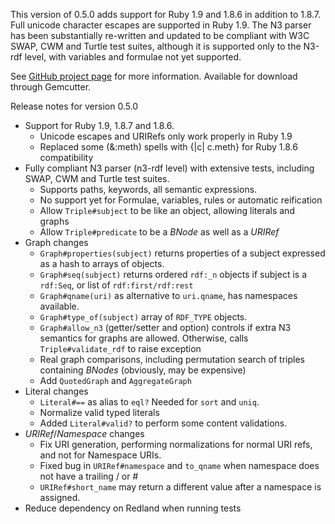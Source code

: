 This version of 0.5.0 adds support for Ruby 1.9 and 1.8.6 in addition to 1.8.7. Full unicode character escapes are supported in Ruby 1.9. The N3 parser has been substantially re-written and updated to be compliant with W3C SWAP, CWM and Turtle test suites, although it is supported only to the N3-rdf level, with variables and formulae not yet supported.

See [GitHub project page][1] for more information. Available for download through Gemcutter.

Release notes for version 0.5.0

*   Support for Ruby 1.9, 1.8.7 and 1.8.6. 
    *   Unicode escapes and URIRefs only work properly in Ruby 1.9
    *   Replaced some (&:meth) spells with {|c| c.meth} for Ruby 1.8.6 compatibility
*   Fully compliant N3 parser (n3-rdf level) with extensive tests, including SWAP, CWM and Turtle test suites. 
    *   Supports paths, keywords, all semantic expressions.
    *   No support yet for Formulae, variables, rules or automatic reification
    *   Allow `Triple#subject` to be like an object, allowing literals and graphs
    *   Allow `Triple#predicate` to be a _BNode_ as well as a _URIRef_
*   Graph changes 
    *   `Graph#properties(subject)` returns properties of a subject expressed as a hash to arrays of objects.
    *   `Graph#seq(subject)` returns ordered `rdf:_n` objects if subject is a `rdf:Seq`, or list of `rdf:first/rdf:rest`
    *   `Graph#qname(uri)` as alternative to `uri.qname`, has namespaces available.
    *   `Graph#type_of(subject)` array of `RDF_TYPE` objects.
    *   `Graph#allow_n3` (getter/setter and option) controls if extra N3 semantics for graphs are allowed. Otherwise, calls `Triple#validate_rdf` to raise exception
    *   Real graph comparisons, including permutation search of triples containing _BNodes_ (obviously, may be expensive)
    *   Add `QuotedGraph` and `AggregateGraph`
*   Literal changes 
    *   `Literal#==` as alias to `eql?` Needed for `sort` and `uniq`.
    *   Normalize valid typed literals
    *   Added `Literal#valid?` to perform some content validations.
*   _URIRef_/_Namespace_ changes 
    *   Fix URI generation, performing normalizations for normal URI refs, and not for Namespace URIs.
    *   Fixed bug in `URIRef#namespace` and `to_qname` when namespace does not have a trailing / or #
    *   `URIRef#short_name` may return a different value after a namespace is assigned.
*   Reduce dependency on Redland when running tests

 [1]: http://github.com/gkellogg/rdf_context
